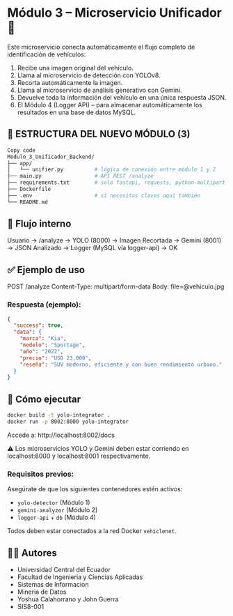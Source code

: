 # Módulo 3 – Microservicio Unificador 🚀

Este microservicio conecta automáticamente el flujo completo de identificación de vehículos:

1. Recibe una imagen original del vehículo.
2. Llama al microservicio de detección con YOLOv8.
3. Recorta automáticamente la imagen.
4. Llama al microservicio de análisis generativo con Gemini.
5. Devuelve toda la información del vehículo en una única respuesta JSON.
6. El Módulo 4 (Logger API) – para almacenar automáticamente los resultados en una base de datos MySQL.

## 🧱 ESTRUCTURA DEL NUEVO MÓDULO (3)

```bash
Copy code
Modulo_3_Unificador_Backend/
├── app/
│   └── unifier.py          # lógica de conexión entre módulo 1 y 2
├── main.py                 # API REST /analyze
├── requirements.txt        # solo fastapi, requests, python-multipart
├── Dockerfile
├── .env                    # si necesitas claves aquí también
└── README.md
```

## 🔁 Flujo interno

Usuario 
  → /analyze 
    → YOLO (8000) 
      → Imagen Recortada 
        → Gemini (8001) 
          → JSON Analizado 
            → Logger (MySQL vía logger-api) 
              → OK


## ✅ Ejemplo de uso

POST /analyze
Content-Type: multipart/form-data
Body: file=@vehiculo.jpg

### Respuesta (ejemplo):

```json
{
  "success": true,
  "data": {
    "marca": "Kia",
    "modelo": "Sportage",
    "año": "2022",
    "precio": "USD 23,000",
    "reseña": "SUV moderno, eficiente y con buen rendimiento urbano."
  }
}
```

## 🚀 Cómo ejecutar
```bash
docker build -t yolo-integrator .
docker run -p 8002:8000 yolo-integrator
```

Accede a: http://localhost:8002/docs

⚠️ Los microservicios YOLO y Gemini deben estar corriendo en localhost:8000 y localhost:8001 respectivamente.

### Requisitos previos:

Asegúrate de que los siguientes contenedores estén activos:

- `yolo-detector` (Módulo 1)
- `gemini-analyzer` (Módulo 2)
- `logger-api` + `db` (Módulo 4)

Todos deben estar conectados a la red Docker `vehiclenet`.

## 🧑‍💻 Autores
- Universidad Central del Ecuador
- Facultad de Ingenieria y Ciencias Aplicadas
- Sistemas de Informacion
- Mineria de Datos
- Yoshua Calahorrano y John Guerra
- SIS8-001